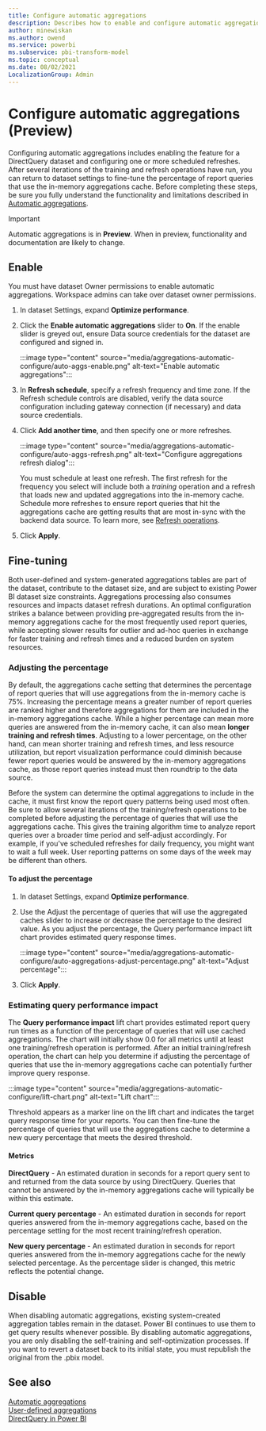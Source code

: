 ```yaml
---
title: Configure automatic aggregations 
description: Describes how to enable and configure automatic aggregations to optimize query performance for DirectQuery datasets.
author: minewiskan
ms.author: owend
ms.service: powerbi
ms.subservice: pbi-transform-model
ms.topic: conceptual
ms.date: 08/02/2021
LocalizationGroup: Admin
---
```

# Configure automatic aggregations (Preview)

Configuring automatic aggregations includes enabling the feature for a DirectQuery dataset and configuring one or more scheduled refreshes. After several iterations of the training and refresh operations have run, you can return to dataset settings to fine-tune the percentage of report queries that use the in-memory aggregations cache. Before completing these steps, be sure you fully understand the functionality and limitations described in [Automatic aggregations](aggregations-auto.md).

> [!IMPORTANT]
> Automatic aggregations is in **Preview**. When in preview, functionality and documentation are likely to change.

## Enable

You must have dataset Owner permissions to enable automatic aggregations. Workspace admins can take over dataset owner permissions.

1. In dataset Settings, expand **Optimize performance**.
1. Click the **Enable automatic aggregations** slider to **On**. If the enable slider is greyed out, ensure Data source credentials for the dataset are configured and signed in.
    
    :::image type="content" source="media/aggregations-automatic-configure/auto-aggs-enable.png" alt-text="Enable automatic aggregations":::

1. In **Refresh schedule**, specify a refresh frequency and time zone. If the Refresh schedule controls are disabled, verify the data source configuration including gateway connection (if necessary) and data source credentials.
1. Click **Add another time**, and then specify one or more refreshes.

    :::image type="content" source="media/aggregations-automatic-configure/auto-aggs-refresh.png" alt-text="Configure aggregations refresh dialog":::

    You must schedule at least one refresh. The first refresh for the frequency you select will include both a *training* operation and a refresh that loads new and updated aggregations into the in-memory cache. Schedule more refreshes to ensure report queries that hit the aggregations cache are getting results that are most in-sync with the backend data source. To learn more, see [Refresh operations](aggregations-auto.md#refresh-operations).

1. Click **Apply**.

## Fine-tuning

Both user-defined and system-generated aggregations tables are part of the dataset, contribute to the dataset size, and are subject to existing Power BI dataset size constraints. Aggregations processing also consumes resources and impacts dataset refresh durations. An optimal configuration strikes a balance between providing pre-aggregated results from the in-memory aggregations cache for the most frequently used report queries, while accepting slower results for outlier and ad-hoc queries in exchange for faster training and refresh times and a reduced burden on system resources.

### Adjusting the percentage

By default, the aggregations cache setting that determines the percentage of report queries that will use aggregations from the in-memory cache is 75%. Increasing the percentage means a greater number of report queries are ranked higher and therefore aggregations for them are included in the in-memory aggregations cache. While a higher percentage can mean more queries are answered from the in-memory cache, it can also mean **longer training and refresh times**. Adjusting to a lower percentage, on the other hand, can mean shorter training and refresh times, and less resource utilization, but report visualization performance could diminish because fewer report queries would be answered by the in-memory aggregations cache, as those report queries instead must then roundtrip to the data source.

Before the system can determine the optimal aggregations to include in the cache, it must first know the report query patterns being used most often. Be sure to allow several iterations of the training/refresh operations to be completed before adjusting the percentage of queries that will use the aggregations cache. This gives the training algorithm time to analyze report queries over a broader time period and self-adjust accordingly. For example, if you've scheduled refreshes for daily frequency, you might want to wait a full week. User reporting patterns on some days of the week may be different than others.

#### To adjust the percentage

1. In dataset Settings, expand **Optimize performance**.
1. Use the Adjust the percentage of queries that will use the aggregated caches slider to increase or decrease the percentage to the desired value. As you adjust the percentage, the Query performance impact lift chart provides estimated query response times.

    :::image type="content" source="media/aggregations-automatic-configure/auto-aggregations-adjust-percentage.png" alt-text="Adjust percentage":::

1. Click **Apply**.

### Estimating query performance impact

The **Query performance impact** lift chart provides estimated report query run times as a function of the percentage of queries that will use cached aggregations. The chart will initially show 0.0 for all metrics until at least one training/refresh operation is performed. After an initial training/refresh operation, the chart can help you determine if adjusting the percentage of queries that use the in-memory aggregations cache can potentially further improve query response.

:::image type="content" source="media/aggregations-automatic-configure/lift-chart.png" alt-text="Lift chart":::

Threshold appears as a marker line on the lift chart and indicates the target query response time for your reports. You can then fine-tune the percentage of queries that will use the aggregations cache to determine a new query percentage that meets the desired threshold.

#### Metrics

**DirectQuery** - An estimated duration in seconds for a report query sent to and returned from the data source by using DirectQuery. Queries that cannot be answered by the in-memory aggregations cache will typically be within this estimate.

**Current query percentage** - An estimated duration in seconds for report queries answered from the in-memory aggregations cache, based on the percentage setting for the most recent training/refresh operation.

**New query percentage** - An estimated duration in seconds for report queries answered from the in-memory aggregations cache for the newly selected percentage. As the percentage slider is changed, this metric reflects the potential change.

## Disable

When disabling automatic aggregations, existing system-created aggregation tables remain in the dataset. Power BI continues to use them to get query results whenever possible. By disabling automatic aggregations, you are only disabling the self-training and self-optimization processes. If you want to revert a dataset back to its initial state, you must republish the original from the .pbix model.

## See also

[Automatic aggregations](aggregations-auto.md)  
[User-defined aggregations](../transform-model/aggregations-advanced.md)  
[DirectQuery in Power BI](../connect-data/desktop-directquery-about.md)  
